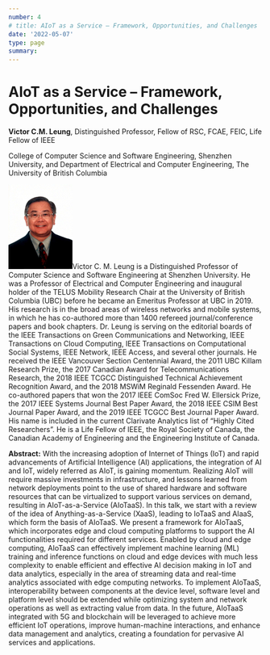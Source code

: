 ```yaml
---
number: 4
# title: AIoT as a Service – Framework, Opportunities, and Challenges
date: '2022-05-07'
type: page
summary:
---
```


<!--more-->

# AIoT as a Service – Framework, Opportunities, and Challenges

**Victor C.M. Leung**, Distinguished Professor, Fellow of RSC, FCAE, FEIC, Life Fellow of IEEE

College of Computer Science and Software Engineering, Shenzhen University, and
Department of Electrical and Computer Engineering, The University of British Columbia

![](../k4.png)Victor C. M. Leung is a Distinguished Professor of Computer Science and Software Engineering at Shenzhen University. He was a Professor of Electrical and Computer Engineering and inaugural holder of the TELUS Mobility Research Chair at the University of British Columbia (UBC) before he became an Emeritus Professor at UBC in 2019. His research is in the broad areas of wireless networks and mobile systems, in which he has co-authored more than 1400 refereed journal/conference papers and book chapters. Dr. Leung is serving on the editorial boards of the IEEE Transactions on Green Communications and Networking, IEEE Transactions on Cloud Computing, IEEE Transactions on Computational Social Systems, IEEE Network, IEEE Access, and several other journals. He received the IEEE Vancouver Section Centennial Award, the 2011 UBC Killam Research Prize, the 2017 Canadian Award for Telecommunications Research, the 2018 IEEE TCGCC Distinguished Technical Achievement Recognition Award, and the 2018 MSWiM Reginald Fessenden Award. He co-authored papers that won the 2017 IEEE ComSoc Fred W. Ellersick Prize, the 2017 IEEE Systems Journal Best Paper Award, the 2018 IEEE CSIM Best Journal Paper Award, and the 2019 IEEE TCGCC Best Journal Paper Award. His name is included in the current Clarivate Analytics list of “Highly Cited Researchers”. He is a Life Fellow of IEEE, the Royal Society of Canada, the Canadian Academy of Engineering and the Engineering Institute of Canada.

**Abstract:** With the increasing adoption of Internet of Things (IoT) and rapid advancements of Artificial Intelligence (AI) applications, the integration of AI and IoT, widely referred as AIoT, is gaining momentum. Realizing AIoT will require massive investments in infrastructure, and lessons learned from network deployments point to the use of shared hardware and software resources that can be virtualized to support various services on demand, resulting in AIoT-as-a-Service (AIoTaaS). In this talk, we start with a review of the idea of Anything-as-a-Service (XaaS), leading to IoTaaS and AIaaS, which form the basis of AIoTaaS. We present a framework for AIoTaaS, which incorporates edge and cloud computing platforms to support the AI functionalities required for different services. Enabled by cloud and edge computing, AIoTaaS can effectively implement machine learning (ML) training and inference functions on cloud and edge devices with much less complexity to enable efficient and effective AI decision making in IoT and data analytics, especially in the area of streaming data and real-time analytics associated with edge computing networks. To implement AIoTaaS, interoperability between components at the device level, software level and platform level should be extended while optimizing system and network operations as well as extracting value from data. In the future, AIoTaaS integrated with 5G and blockchain will be leveraged to achieve more efficient IoT operations, improve human-machine interactions, and enhance data management and analytics, creating a foundation for pervasive AI services and applications.
